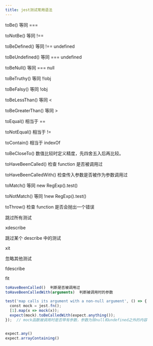 ```yaml
---
title: jest测试常用语法
---
```


toBe() 等同 ===

toNotBe() 等同 !==

toBeDefined() 等同 !== undefined

toBeUndefined() 等同 === undefined

toBeNull() 等同 === null

toBeTruthy() 等同 !!obj

toBeFalsy() 等同 !obj

toBeLessThan() 等同 <

toBeGreaterThan() 等同 >

toEqual() 相当于 ==

toNotEqual() 相当于 !=

toContain() 相当于 indexOf

toBeCloseTo() 数值比较时定义精度，先四舍五入后再比较。

toHaveBeenCalled() 检查 function 是否被调用过

toHaveBeenCalledWith() 检查传入参数是否被作为参数调用过

toMatch() 等同 new RegExp().test()

toNotMatch() 等同 !new RegExp().test()

toThrow() 检查 function 是否会抛出一个错误

跳过所有测试

xdescribe

跳过某个 describe 中的测试

xit

忽略其他测试

fdescribe

fit

```javascript
toHaveBeenCalled()  判断是否被调用过
toHaveBeenCalledWith(arguments)  判断被调用时的参数

test('map calls its argument with a non-null argument', () => {
  const mock = jest.fn();
  [1].map(x => mock(x));
  expect(mock).toBeCalledWith(expect.anything());
});  // mock函数被调用时是否带有参数，参数为除null和undefined之外的内容


expect.any()
expect.arrayContaining()



```
